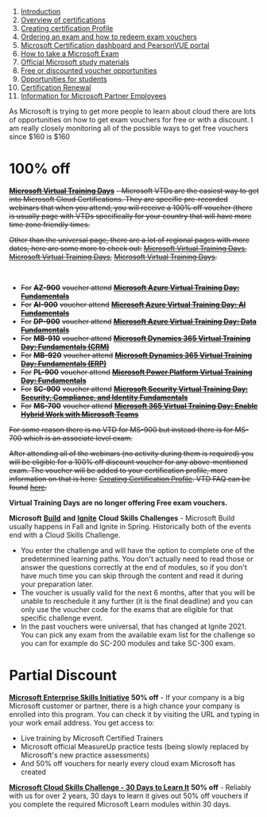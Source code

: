 1. [Introduction](%20%20%20%20%20%20%20%20%20%20%20Introduction.md)
2. [Overview of certifications](%20%20%20%20%20%20%20%20%20%20Overview%20of%20certifications.md)
3. [Creating certification Profile](%20%20%20%20%20%20%20%20%20Creating%20Certification%20Profile.md)
4. [Ordering an exam and how to redeem exam vouchers](%20%20%20%20%20%20%20%20Ordering%20an%20exam%20and%20how%20to%20redeem%20exam%20vouchers.md)
5. [Microsoft Certification dashboard and PearsonVUE portal](%20%20%20%20%20%20%20Microsoft%20Certification%20dashboard%20and%20PearsonVUE%20portal.md)
6. [How to take a Microsoft Exam](%20%20%20%20%20%20How%20to%20take%20Microsoft%20Exams.md)
7. [Official Microsoft study materials](%20%20%20%20%20Official%20Microsoft%20Study%20Materials.md)
8. [Free or discounted voucher opportunities](%20%20%20%20Free%20or%20discounted%20voucher%20opportunities.md)
9. [Opportunities for students](%20%20%20Opportunities%20for%20students.md)
10. [Certification Renewal](%20%20Certification%20Renewal.md)
11. [Information for Microsoft Partner Employees](%20Information%20for%20Microsoft%20Partner%20Employees.md)

As Microsoft is trying to get more people to learn about cloud there are lots of opportunities on how to get exam vouchers for free or with a discount. I am really closely monitoring all of the possible ways to get free vouchers since $160 is $160

# 100% off

[**~~Microsoft Virtual Training Days~~**](https://www.microsoft.com/en-us/trainingdays) ~~- Microsoft VTDs are the easiest way to get into Microsoft Cloud Certifications. They are specific pre-recorded webinars that when you attend, you will receive a 100% off voucher (there is usually page with VTDs specifically for your country that will have more time zone friendly times.~~

~~Other than the universal page, there are a lot of regional pages with more dates, here are some more to check out:~~ [~~Microsoft Virtual Training Days~~](https://mvtd.events.microsoft.com/?ocid=AID3032310_QSG_529831)~~,~~ [~~Microsoft Virtual Training Days~~](https://www.microsoft.com/en-ca/sites/microsoft-training-days/?EventTitle=&index=0&RecordCount=12&OrderBy=Date%20(ascending)&EventTypesNew=Fundamental&ProductCategory=Azure_Dynamics+365_Microsoft+365_Power+Platform_Security&wt.mc_id=)~~,~~ [~~Microsoft Virtual Training Days~~](https://www.microsoft.com/cs-cz/trainingdays)~~.~~

&#x200B;

* ~~For~~ **~~AZ-900~~** ~~voucher attend~~ [**~~Microsoft Azure Virtual Training Day: Fundamentals~~**](https://events.microsoft.com/en-us/allevents/?language=English&clientTimeZone=1&format=Digital&search=Microsoft%20Azure%20Virtual%20Training%20Day:%20Fundamentals)
* ~~For~~ **~~AI-900~~** ~~voucher attend~~ [**~~Microsoft Azure Virtual Training Day: AI Fundamentals~~**](https://events.microsoft.com/en-us/allevents/?language=English&clientTimeZone=1&format=Digital&search=Microsoft%20Azure%20Virtual%20Training%20Day:%20AI%20Fundamentals)
* ~~For~~ **~~DP-900~~** ~~voucher attend~~ [**~~Microsoft Azure Virtual Training Day: Data Fundamentals~~**](https://events.microsoft.com/en-us/allevents/?clientTimeZone=1&format=Digital&search=Microsoft%20Azure%20Virtual%20Training%20Day:%20Data%20Fundamentals&language=English)
* ~~For~~ **~~MB-910~~** ~~voucher attend~~ [**~~Microsoft Dynamics 365 Virtual Training Day: Fundamentals (CRM)~~**](https://events.microsoft.com/en-us/allevents/?clientTimeZone=1&format=Digital&language=English&search=Microsoft%20Dynamics%20365%20Virtual%20Training%20Day:%20Fundamentals%20(CRM))
* ~~For~~ **~~MB-920~~** ~~voucher attend~~ [**~~Microsoft Dynamics 365 Virtual Training Day: Fundamentals (ERP)~~**](https://events.microsoft.com/en-us/allevents/?clientTimeZone=1&format=Digital&language=English&search=Microsoft%20Dynamics%20365%20Virtual%20Training%20Day:%20Fundamentals%20(ERP))
* ~~For~~ **~~PL-900~~** ~~voucher attend~~ [**~~Microsoft Power Platform Virtual Training Day: Fundamentals~~**](https://events.microsoft.com/en-us/allevents/?clientTimeZone=1&format=Digital&language=English&search=Microsoft%20Power%20Platform%20Virtual%20Training%20Day:%20Fundamentals)
* ~~For~~ **~~SC-900~~** ~~voucher attend~~ [**~~Microsoft Security Virtual Training Day: Security, Compliance, and Identity Fundamentals~~**](https://events.microsoft.com/en-us/allevents/?clientTimeZone=1&format=Digital&language=English&search=Microsoft%20Security%20Virtual%20Training%20Day:%20Security,%20Compliance%20and%20Identity%20Fundamentals)
* ~~For~~ **~~MS-700~~** ~~voucher attend~~ [**~~Microsoft 365 Virtual Training Day: Enable Hybrid Work with Microsoft Teams~~**](https://events.microsoft.com/en-us/allevents/?clientTimeZone=1&format=Digital&language=English&search=Microsoft%20365%20Virtual%20Training%20Day:%20Enable%20Hybrid%20Work%20with%20Microsoft%20Teams)

~~For some reason there is no VTD for MS-900 but instead there is for MS-700 which is an associate level exam.~~

~~After attending all of the webinars (no activity during them is required) you will be eligible for a 100% off discount voucher for any above-mentioned exam. The voucher will be added to your certification profile, more information on that is here:~~ [~~Creating Certification Profile~~](https://www.reddit.com/r/SCICertifications/comments/w8w1yv/creating_certification_profile/?utm_source=share&utm_medium=web2x&context=3)~~. VTD FAQ can be found~~ [~~here~~](https://query.prod.cms.rt.microsoft.com/cms/api/am/binary/RWG1g3)~~.~~

**Virtual Training Days are no longer offering Free exam vouchers.**

**Microsoft** [**Build**](https://aka.ms/buildcsc) **and** [**Ignite**](https://aka.ms/ignitecsc) **Cloud Skills Challenges** \- Microsoft Build usually happens in Fall and Ignite in Spring. Historically both of the events end with a Cloud Skills Challenge.

* You enter the challenge and will have the option to complete one of the predetermined learning paths. You don't actually need to read those or answer the questions correctly at the end of modules, so if you don't have much time you can skip through the content and read it during your preparation later.
* The voucher is usually valid for the next 6 months, after that you will be unable to reschedule it any further (it is the final deadline) and you can only use the voucher code for the exams that are eligible for that specific challenge event.
* In the past vouchers were universal, that has changed at Ignite 2021. You can pick any exam from the available exam list for the challenge so you can for example do SC-200 modules and take SC-300 exam.

# Partial Discount

[**Microsoft Enterprise Skills Initiative**](https://esi.microsoft.com/) **50% off** \- If your company is a big Microsoft customer or partner, there is a high chance your company is enrolled into this program. You can check it by visiting the URL and typing in your work email address. You get access to:

* Live training by Microsoft Certified Trainers
* Microsoft official MeasureUp practice tests (being slowly replaced by Microsoft's new practice assessments)
* And 50% off vouchers for nearly every cloud exam Microsoft has created

[**Microsoft Cloud Skills Challenge - 30 Days to Learn It**](https://aka.ms/30-Days-To-Learn-It) **50% off** \- Reliably with us for over 2 years, 30 days to learn it gives out 50% off vouchers if you complete the required Microsoft Learn modules within 30 days.
